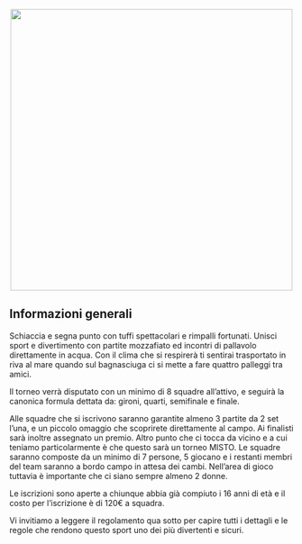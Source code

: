 <p align="center">
  <img width="500px" src="/assets/images/volley.jpeg">
</p>

## Informazioni generali
Schiaccia e segna punto con tuffi spettacolari e rimpalli fortunati. Unisci sport e divertimento con partite mozzafiato ed incontri di pallavolo direttamente in acqua. Con il clima che si respirerà ti sentirai trasportato in riva al mare quando sul bagnasciuga ci si mette a fare quattro palleggi tra amici.

Il torneo verrà disputato con un minimo di 8 squadre all’attivo, e seguirà la canonica formula dettata da: gironi, quarti, semifinale e finale.

Alle squadre che si iscrivono saranno garantite almeno 3 partite da 2 set l’una, e un piccolo omaggio che scoprirete direttamente al campo. Ai finalisti sarà inoltre assegnato un premio.
Altro punto che ci tocca da vicino e a cui teniamo particolarmente è che questo sarà un torneo MISTO. Le squadre saranno composte da un minimo di 7 persone, 5 giocano e i restanti membri del team saranno a bordo campo in attesa dei cambi. Nell’area di gioco tuttavia è importante che ci siano sempre almeno 2 donne. 

Le iscrizioni sono aperte a chiunque abbia già compiuto i 16 anni di età e il costo per l’iscrizione è di 120€ a squadra.

Vi invitiamo a leggere il regolamento qua sotto per capire tutti i dettagli e le regole che rendono questo sport uno dei più divertenti e sicuri.
